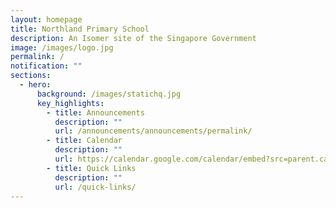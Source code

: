 ```yaml
---
layout: homepage
title: Northland Primary School
description: An Isomer site of the Singapore Government
image: /images/logo.jpg
permalink: /
notification: ""
sections:
  - hero:
      background: /images/statichq.jpg
      key_highlights:
        - title: Announcements
          description: ""
          url: /announcements/announcements/permalink/
        - title: Calendar
          description: ""
          url: https://calendar.google.com/calendar/embed?src=parent.calendar%40nps.edu.sg&ctz=Asia%2FSingapore
        - title: Quick Links
          description: ""
          url: /quick-links/
---
```

